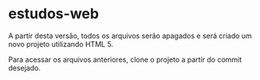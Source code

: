 # estudos-web

A partir desta versão, todos os arquivos serão apagados e será criado um novo projeto utilizando HTML 5.

Para acessar os arquivos anteriores, clone o projeto a partir do commit desejado.
